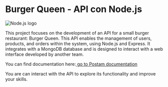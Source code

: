 # Burger Queen - API con Node.js


![Node.js logo](https://nodejs.org/static/images/logos/nodejs-new-pantone-black.svg)

This project focuses on the development of an API for a small burger restaurant: Burger Queen. This API enables the management of users, products, and orders within the system, using Node.js and Express. It integrates with a MongoDB database and is designed to interact with a web interface developed by another team.

You can find documentation here:[ go to Postam documentation](https://documenter.getpostman.com/view/28416050/2s9YXpWePB#65dd6e13-721a-4c61-83b1-1eccd8ff222e)

You are can interact with the API to explore its functionality and improve your skills.
